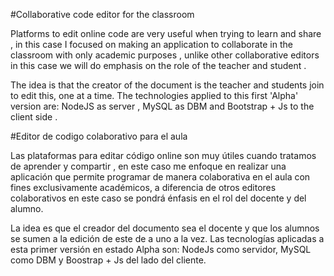 #Collaborative code editor for the classroom

Platforms to edit online code are very useful when trying to learn and share , in this case I focused on making an application to collaborate in the classroom with only academic purposes , unlike other collaborative editors in this case we will do emphasis on the role of the teacher and student .

The idea is that the creator of the document is the teacher and students join to edit this, one at a time.
The technologies applied to this first 'Alpha' version are: NodeJS as server , MySQL as DBM and Bootstrap + Js to the client side .




#Editor de codigo colaborativo para el aula

Las plataformas para editar código online son muy útiles cuando tratamos de aprender y compartir , en este caso me enfoque en realizar una aplicación que permite programar de manera colaborativa en el aula con fines exclusivamente académicos, a diferencia de otros editores colaborativos en este caso se pondrá énfasis en el rol del docente y del alumno.

La idea es que el creador del documento sea el docente y que los alumnos se sumen a la edición de este de a uno a la vez.
Las tecnologías aplicadas a esta primer versión en estado Alpha son: NodeJs como servidor, MySQL como DBM y Boostrap + Js del lado del cliente.


